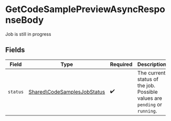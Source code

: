 # GetCodeSamplePreviewAsyncResponseBody

Job is still in progress


## Fields

| Field                                                                      | Type                                                                       | Required                                                                   | Description                                                                |
| -------------------------------------------------------------------------- | -------------------------------------------------------------------------- | -------------------------------------------------------------------------- | -------------------------------------------------------------------------- |
| `status`                                                                   | [Shared\CodeSamplesJobStatus](../../Models/Shared/CodeSamplesJobStatus.md) | :heavy_check_mark:                                                         | The current status of the job. Possible values are `pending` or `running`. |
